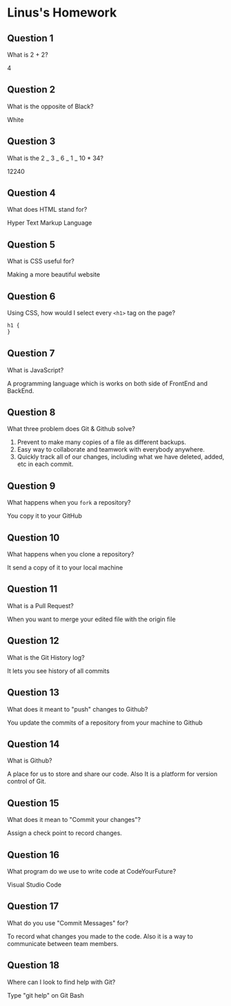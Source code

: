 # Linus's Homework

## Question 1

What is 2 + 2?

4

## Question 2

What is the opposite of Black?

White

## Question 3

What is the 2 _ 3 _ 6 _ 1 _ 10 \* 34?

12240

## Question 4

What does HTML stand for?

Hyper Text Markup Language

## Question 5

What is CSS useful for?

Making a more beautiful website

## Question 6

Using CSS, how would I select every `<h1>` tag on the page?

```css
h1 {
}
```

## Question 7

What is JavaScript?

A programming language which is works on both side of FrontEnd and BackEnd.

## Question 8

What three problem does Git & Github solve?

1. Prevent to make many copies of a file as different backups.
2. Easy way to collaborate and teamwork with everybody anywhere.
3. Quickly track all of our changes, including what we have deleted, added, etc in each commit.

## Question 9

What happens when you `fork` a repository?

You copy it to your GitHub

## Question 10

What happens when you clone a repository?

It send a copy of it to your local machine

## Question 11

What is a Pull Request?

When you want to merge your edited file with the origin file

## Question 12

What is the Git History log?

It lets you see history of all commits

## Question 13

What does it meant to "push" changes to Github?

You update the commits of a repository from your machine to Github

## Question 14

What is Github?

A place for us to store and share our code. Also It is a platform for version control of Git.

## Question 15

What does it mean to "Commit your changes"?

Assign a check point to record changes.

## Question 16

What program do we use to write code at CodeYourFuture?

Visual Studio Code

## Question 17

What do you use "Commit Messages" for?

To record what changes you made to the code. Also it is a way to communicate between team members.

## Question 18

Where can I look to find help with Git?

Type "git help" on Git Bash
